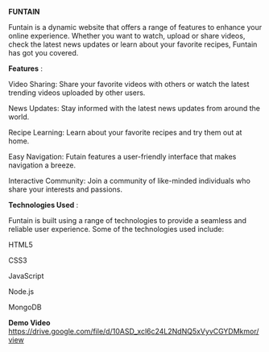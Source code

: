 **FUNTAIN**

Funtain is a dynamic website that offers a range of features to enhance your online experience. Whether you want to watch, upload or share videos, check the latest news updates or learn about your favorite recipes, Funtain has got you covered.

**Features** :

Video Sharing: Share your favorite videos with others or watch the latest trending videos uploaded by other users.

News Updates: Stay informed with the latest news updates from around the world.

Recipe Learning: Learn about your favorite recipes and try them out at home.

Easy Navigation: Futain features a user-friendly interface that makes navigation a breeze.

Interactive Community: Join a community of like-minded individuals who share your interests and passions.

**Technologies Used** :

Funtain is built using a range of technologies to provide a seamless and reliable user experience. Some of the technologies used include:

HTML5

CSS3

JavaScript

Node.js

MongoDB

**Demo Video**
https://drive.google.com/file/d/10ASD_xcl6c24L2NdNQ5xVyvCGYDMkmor/view
